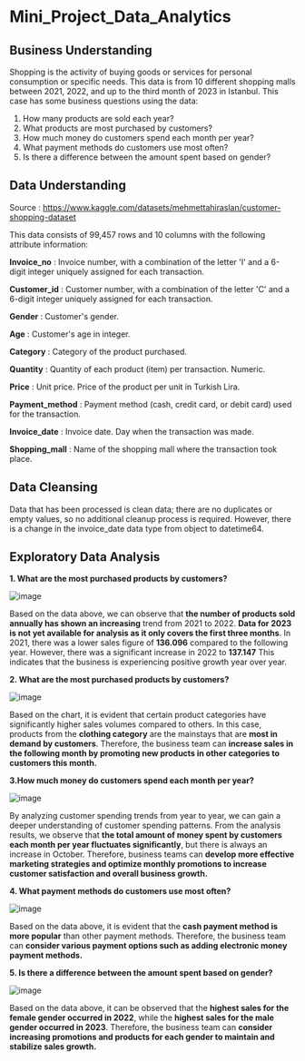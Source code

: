 # Mini_Project_Data_Analytics

## Business Understanding
Shopping is the activity of buying goods or services for personal consumption or specific needs. This data is from 10 different shopping malls between 2021, 2022, and up to the third month of 2023 in Istanbul. This case has some business questions using the data:

1. How many products are sold each year?
2. What products are most purchased by customers?
3. How much money do customers spend each month per year?
4. What payment methods do customers use most often?
5. Is there a difference between the amount spent based on gender?

## Data Understanding
 Source : https://www.kaggle.com/datasets/mehmettahiraslan/customer-shopping-dataset

 This data consists of 99,457 rows and 10 columns with the following attribute information: 
 
 **Invoice_no** : Invoice number, with a combination of the letter 'I' and a 6-digit integer uniquely assigned for each transaction.
 
 **Customer_id** : Customer number, with a combination of the letter 'C' and a 6-digit integer uniquely assigned for each transaction.
 
 **Gender** : Customer's gender.
 
 **Age** : Customer's age in integer.
 
 **Category** : Category of the product purchased.
 
 **Quantity** : Quantity of each product (item) per transaction. Numeric.
 
 **Price** : Unit price. Price of the product per unit in Turkish Lira.
 
 **Payment_method** : Payment method (cash, credit card, or debit card) used for the transaction.
 
 **Invoice_date** : Invoice date. Day when the transaction was made.
 
 **Shopping_mall** : Name of the shopping mall where the transaction took place.
 

## Data Cleansing 

Data that has been processed is clean data; there are no duplicates or empty values, so no additional cleanup process is required. However, there is a change in the invoice_date data type from object to datetime64.

## Exploratory Data Analysis

**1. What are the most purchased products by customers?**

![image](https://github.com/fatimahzza/Mini-Project-Data-Analytics/assets/165742717/c0e790ce-2c1f-455d-9708-8ad9d149b1df)


Based on the data above, we can observe that **the number of products sold annually has shown an increasing** trend from 2021 to 2022. **Data for 2023 is not yet available for analysis as it only covers the first three months**. In 2021, there was a lower sales figure of **136.096** compared to the following year. However, there was a significant increase in 2022 to **137.147** This indicates that the business is experiencing positive growth year over year.

**2. What are the most purchased products by customers?**

![image](https://github.com/fatimahzza/Mini-Project-Data-Analytics/assets/165742717/ea5f2733-425f-41c1-b226-1e3f31cc7af8)


Based on the chart, it is evident that certain product categories have significantly higher sales volumes compared to others. In this case, products from the **clothing category** are the mainstays that are **most in demand by customers**. Therefore, the business team can **increase sales in the following month by promoting new products in other categories to customers this month.**

**3.How much money do customers spend each month per year?**

![image](https://github.com/fatimahzza/Mini-Project-Data-Analytics/assets/165742717/a0dfbb89-b242-4660-9951-e02d07b4b0ab)

By analyzing customer spending trends from year to year, we can gain a deeper understanding of customer spending patterns. From the analysis results, we observe that **the total amount of money spent by customers each month per year fluctuates significantly**, but there is always an increase in October. Therefore, business teams can **develop more effective marketing strategies and optimize monthly promotions to increase customer satisfaction and overall business growth.**


**4. What payment methods do customers use most often?**

![image](https://github.com/fatimahzza/Mini-Project-Data-Analytics/assets/165742717/c5b48cc6-2969-4c60-a993-8b405236773a)


Based on the data above, it is evident that the **cash payment method is more popular** than other payment methods. Therefore, the business team can **consider various payment options such as adding electronic money payment methods.**

**5. Is there a difference between the amount spent based on gender?**

![image](https://github.com/fatimahzza/Mini-Project-Data-Analytics/assets/165742717/fcac8fec-7cd4-4567-8db0-d08f84156645)


Based on the data above, it can be observed that the **highest sales for the female gender occurred in 2022**, while the **highest sales for the male gender occurred in 2023**. Therefore, the business team can **consider increasing promotions and products for each gender to maintain and stabilize sales growth.**
